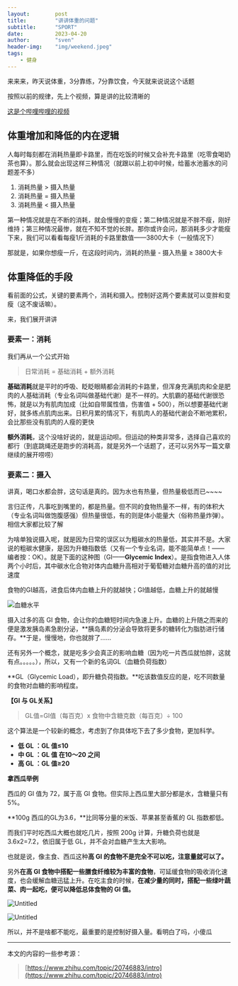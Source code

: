 ```yaml
---
layout:        post  
title:         "讲讲体重的问题"  
subtitle:      "SPORT"  
date:          2023-04-20  
author:        "sven"  
header-img:    "img/weekend.jpeg"  
tags:
    - 健身
---
```

来来来，昨天说体重，3分靠练，7分靠饮食，今天就来说说这个话题

按照以前的规律，先上个视频，算是讲的比较清晰的

[这是个哔哩哔哩的视频](https://www.bilibili.com/video/BV1c14y1c74u/?spm_id_from=333.1007.tianma.1-1-1.click&vd_source=1088b3d8e7a40cce3739d2a0bb1075ae)

## 体重增加和降低的内在逻辑

人每时每刻都在消耗热量即卡路里，而在吃饭的时候又会补充卡路里（吃零食喝奶茶也算）。那么就会出现这样三种情况（就跟以前上初中时候，给蓄水池蓄水的问题差不多）

1. 消耗热量 > 摄入热量
2. 消耗热量 = 摄入热量
3. 消耗热量 < 摄入热量

第一种情况就是在不断的消耗，就会慢慢的变瘦；第二种情况就是不胖不瘦，刚好维持；第三种情况最惨，就在不知不觉的长胖。那你或许会问，那消耗多少才能瘦下来，我们可以看看每瘦1斤消耗的卡路里数值——3800大卡（一般情况下）

那就是，如果你想瘦一斤，在这段时间内，消耗的热量 - 摄入热量 ≥ 3800大卡

## 体重降低的手段

看前面的公式，关键的要素两个，消耗和摄入。控制好这两个要素就可以变胖和变瘦（这不废话嘛）。

来，我们展开讲讲

### 要素一：消耗

我们再从一个公式开始

> 日常消耗 = 基础消耗 + 额外消耗
> 

**基础消耗**就是平时的呼吸、眨眨眼睛都会消耗的卡路里，但浑身充满肌肉和全是肥肉的人基础消耗（专业名词叫做基础代谢）是不一样的。大肌霸的基础代谢很恐怖，就是以为有肌肉加成（比如自带属性值，伤害值 + 500），所以想要基础代谢好，就多练点肌肉出来。日积月累的情况下，有肌肉人的基础代谢会不断地累积，会比那些没有肌肉的人瘦的更快

**额外消耗**，这个没啥好说的，就是运动呗。但运动的种类非常多，选择自己喜欢的都行（到底跳绳还是跑步的消耗高，就是另外一个话题了，还可以另外写一篇文章继续的展开唠唠）

### 要素二：摄入

讲真，喝口水都会胖，这句话是真的。因为水也有热量，但热量极低而已~~~~

言归正传，凡事吃到嘴里的，都是热量。但不同的食物热量不一样，有的体积大（专业名词叫做饱腹感强）但热量很低，有的则是体小能量大（俗称热量炸弹）。相信大家都比较了解

为啥单独说摄入呢，就是因为日常的误区以为粗碳水的热量低，其实并不是。大家说的粗碳水健康，是因为升糖指数低（又有一个专业名词，能不能简单点！—— 编者按：OK）。就是下面的这种图（GI——**Glycemic Index**）。是指食物进入人体两个小时后，其中碳水化合物对体内血糖升高相对于葡萄糖对血糖升高的值的对比速度

食物的GI越高，进食后体内血糖上升的就越快；GI值越低，血糖上升的就越慢

![血糖水平](https://sven-blog.oss-cn-shanghai.aliyuncs.com/blog_img/notion_1.png)

摄入过多的高 GI 食物，会让你的血糖短时间内急速上升。血糖的上升随之而来的便是激发胰岛素急剧分泌，**胰岛素的分泌会导致将更多的糖转化为脂肪进行储存。**于是，慢慢地，你也就胖了……

还有另外一个概念，就是吃多少会真正的影响血糖（因为吃一片西瓜就怕胖，这就有点。。。。。），所以，又有一个新的名词GL（血糖负荷指数）

**GL（Glycemic Load），即升糖负荷指数。**吃该数值反应的是，吃不同数量的食物对血糖的影响程度。

**【GI 与 GL关系】**

> GL值=GI值（每百克）x 食物中含糖克数（每百克）÷ 100
> 

这个算法是一个较新的概念，考虑到了你具体吃下去了多少食物，更加科学。

- **低 GL ：GL 值≤10**
- **中 GL ：GL 值 在10～20 之间**
- **高 GL ：GL 值≥20**

**拿西瓜举例**

西瓜的 GI 值为 72，属于高 GI 食物。但实际上西瓜里大部分都是水，含糖量只有 5%。

**100g 西瓜的GL为3.6，**比同等分量的米饭、苹果甚至香蕉的 GL 指数都低。

而我们平时吃西瓜大概也就吃几片，按照 200g 计算，升糖负荷也就是 3.6x2=7.2，依旧属于低 GL，并不会对血糖产生太大影响。

也就是说，像主食、西瓜这种**高 GI 的食物不是完全不可以吃，注意量就可以了。**

另外**在高 GI 食物中搭配一些膳食纤维较为丰富的食物**，可延缓食物的吸收消化速度，也会缓解血糖迅猛上升。在吃主食的时候，**在减少量的同时，搭配一些绿叶蔬菜、肉一起吃，便可以降低总体食物的 GI 值。**

![Untitled](https://sven-blog.oss-cn-shanghai.aliyuncs.com/blog_img/shengtang.png)

![Untitled](https://sven-blog.oss-cn-shanghai.aliyuncs.com/blog_img/shengtang2.png)

所以，并不是啥都不能吃，最重要的是控制好摄入量。看明白了吗，小傻瓜

---

本文的内容的一些参考源：

> [https://www.zhihu.com/topic/20746883/intro](https://www.zhihu.com/topic/20746883/intro)
>